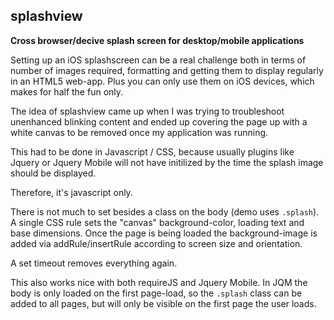 splashview
----------

**Cross browser/decive splash screen for desktop/mobile applications**

Setting up an iOS splashscreen can be a real challenge both in terms
of number of images required, formatting and getting them to display
regularly in an HTML5 web-app. Plus you can only use them on iOS 
devices, which makes for half the fun only.

The idea of splashview came up when I was trying to troubleshoot 
unenhanced blinking content and ended up covering the page up with
a white canvas to be removed once my application was running.

This had to be done in Javascript / CSS, because usually plugins like
Jquery or Jquery Mobile will not have initilized by the time the splash
image should be displayed.

Therefore, it's javascript only. 

There is not much to set besides a class on the body (demo uses `.splash`).
A single CSS rule sets the "canvas" background-color, loading text and 
base dimensions. Once the page is being loaded the background-image 
is added via addRule/insertRule according to screen size and orientation. 

A set timeout removes everything again.

This also works nice with both requireJS and Jquery Mobile. In JQM the
body is only loaded on the first page-load, so the `.splash` class can be
added to all pages, but will only be visible on the first page the user
loads.
